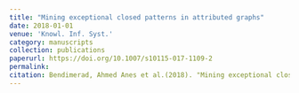 ```yaml
---
title: "Mining exceptional closed patterns in attributed graphs"
date: 2018-01-01
venue: 'Knowl. Inf. Syst.'
category: manuscripts
collection: publications
paperurl: https://doi.org/10.1007/s10115-017-1109-2
permalink: 
citation: Bendimerad, Ahmed Anes et al.(2018). "Mining exceptional closed patterns in attributed graphs". Knowl. Inf. Syst.. 56(1).
---
```

